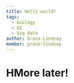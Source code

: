 ```yaml
---
title: Hello world!
tags:
  - biology
  - AI
  - big data
author: Grace Lindsay
member: grace-lindsay
---
```


# HMore later!

